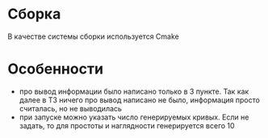 # Сборка
В качестве системы сборки используется Cmake
# Особенности
- про вывод информации было написано только в 3 пункте. Так как далее в ТЗ ничего про вывод написано не было, информация просто считалась, но не выводилась
- при запуске можно указать число генерируемых кривых. Если не задать, то для простоты и наглядности генерируется всего 10
